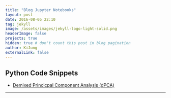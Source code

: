 ```yaml
---
title: "Blog Jupyter Notebooks"
layout: post
date: 2016-08-05 22:10
tag: jekyll
image: /assets/images/jekyll-logo-light-solid.png
headerImage: false
projects: true
hidden: true # don't count this post in blog pagination
author: KiJung
externalLink: false
---
```


Python Code Snippets
---

- <a href="https://nbviewer.jupyter.org/github/kijungyoon/blog-notebooks/blob/master/demixed_principal_component_analysis.ipynb">Demixed Princicpal Component Analysis (dPCA)</a>

---


